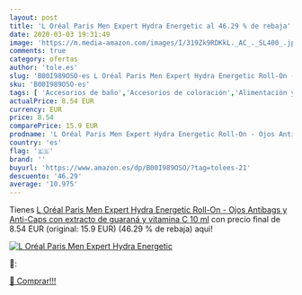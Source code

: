 ```yaml
---
layout: post
title: 'L Oréal Paris Men Expert Hydra Energetic al 46.29 % de rebaja'
date: 2020-03-03 19:31:49
image: 'https://m.media-amazon.com/images/I/319Zk9RDKkL._AC_._SL400_.jpg'
comments: true
category: ofertas
author: 'tole.es'
slug: 'B00I989OSO-es L Oréal Paris Men Expert Hydra Energetic Roll-On - Ojos...'
sku: 'B00I989OSO-es'
tags: [ 'Accesorios de baño','Accesorios de coloración','Alimentación y bebidas','Almacenamiento de cocina y despensa','Artículos para gatos','Barras nutritivas en medicamentos, remedios y suplementos dietéticos','Barras y bebidas nutritivas en medicamentos, remedios y suplementos dietéticos','Barritas de chocolate','Barritas grandes de chocolate','Baño','Belleza','Botes herméticos para cocina','Botes herméticos y accesorios','Cepillos de dientes eléctricos','Cepillos de dientes eléctricos sónicos','Cepillos de dientes eléctricos y accesorios','Cepillos de dientes y accesorios','Cervezas','Cervezas, vinos y licores','Cestas regalo y regalos gourmet','Chocolates','Coloración del cabello','Comida húmeda para gatos','Comida para gatos','Conservas','Conservas de pescado y marisco','Cremas diurnas faciales','Cuidado bucal','Cuidado del cabello','Cuidado diurno facial','Decoración del hogar','Dieta y nutrición en medicamentos, remedios y suplementos dietéticos','Dispensadores de loción y de jabón','Dulces, chocolates y chicles','Esponjas de limpieza','Geles y espumas para limpieza facial','Hidratantes faciales','Hogar y cocina','Limpiadores faciales','Productos para el cuidado de la cara','Productos para el cuidado de la piel','Productos para mascotas','Productos y utensilios de limpieza','Salud y cuidado personal','Soportes y dispensadores para baño','Velas','Velas en frasco','Velas y candelabros','Vinos','Vinos blancos','oréal', ]
actualPrice: 8.54 EUR
currency: EUR
price: 8.54
comparePrice: 15.9 EUR
prodname: 'L Oréal Paris Men Expert Hydra Energetic Roll-On - Ojos Antibags y Anti-Caps  con extracto de guaraná y vitamina C  10 ml'
country: 'es'
flag: '🇪🇸'
brand: ''
buyurl: 'https://www.amazon.es/dp/B00I989OSO/?tag=tolees-21'
descuento: '46.29'
average: '10.975'
---
```


Tienes [L Oréal Paris Men Expert Hydra Energetic Roll-On - Ojos Antibags y Anti-Caps  con extracto de guaraná y vitamina C  10 ml](https://www.amazon.es/dp/B00I989OSO/?tag=tolees-21) con precio final de  8.54 EUR (original: 15.9 EUR) (46.29 %  de rebaja) aqui!

[![L Oréal Paris Men Expert Hydra Energetic](https://m.media-amazon.com/images/I/319Zk9RDKkL._AC_._SL400_.jpg)](https://www.amazon.es/dp/B00I989OSO/?tag=tolees-21)

🔎:


[🛒 Comprar!!!](https://www.amazon.es/dp/B00I989OSO/?tag=tolees-21)

